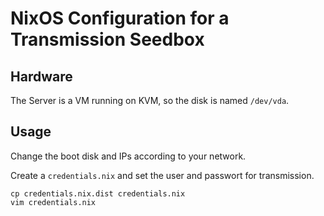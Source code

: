 NixOS Configuration for a Transmission Seedbox
==============================================

Hardware
--------

The Server is a VM running on KVM, so the disk is named `/dev/vda`.

Usage
-----

Change the boot disk and IPs according to your network.

Create a `credentials.nix` and set the user and passwort for transmission.

	cp credentials.nix.dist credentials.nix
	vim credentials.nix
